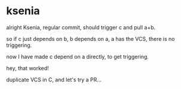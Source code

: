 # ksenia

alright Ksenia, regular commit, should trigger c and pull a+b.

so if c just depends on b, b depends on a, a has the VCS, there is no triggering.

now I have made c depend on a directly, to get triggering.

hey, that worked!

duplicate VCS in C, and let's try a PR...
